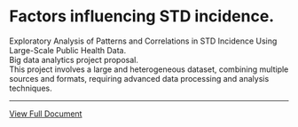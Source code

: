 # Factors influencing STD incidence.  

Exploratory Analysis of Patterns and Correlations in STD Incidence Using Large-Scale Public Health Data.  
Big data analytics project proposal.  
This project involves a large and heterogeneous dataset, combining multiple sources and formats, requiring advanced data processing and analysis techniques.  


---
  

[View Full Document](https://duranmendez.github.io/desease-incidence-project-proposal/Project_Proposal.pdf)

